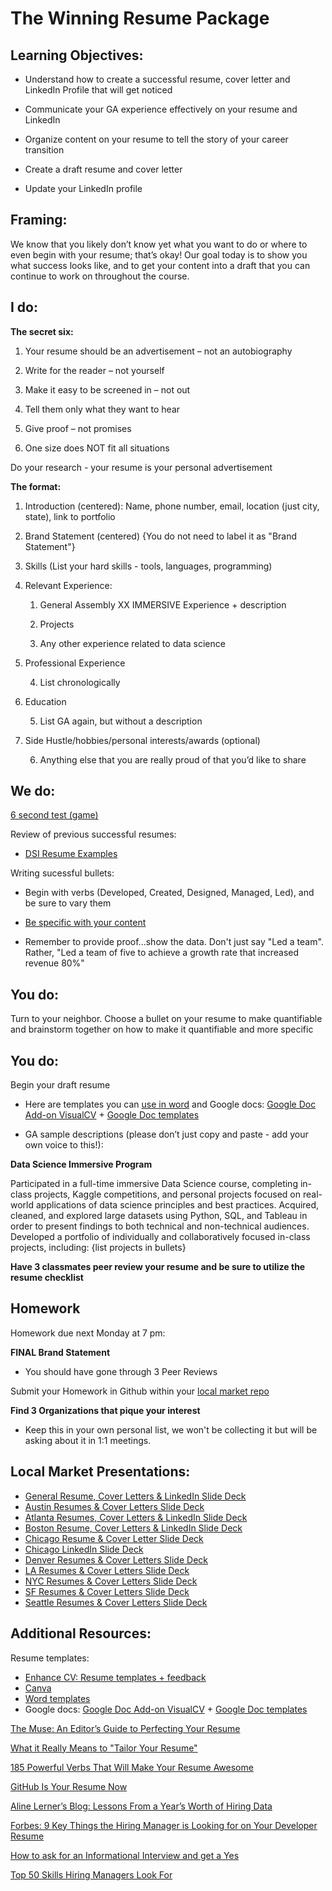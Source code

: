 # The Winning Resume Package

## Learning Objectives:

* Understand how to create a successful resume, cover letter and LinkedIn Profile that will get noticed

* Communicate your GA experience effectively on your resume and LinkedIn

* Organize content on your resume to tell the story of your career transition

* Create a draft resume and cover letter

* Update your LinkedIn profile 

## Framing: 

We know that you likely don’t know yet what you want to do or where to even begin with your resume; that’s okay! Our goal today is to show you what success looks like, and to get your content into a draft that you can continue to work on throughout the course.

## I do: 

**The secret six:**

1. Your resume should be an advertisement – not an autobiography

2. Write for the reader – not yourself

3. Make it easy to be screened in – not out

4. Tell them only what they want to hear

5. Give proof – not promises

6. One size does NOT fit all situations

Do your research - your resume is your personal advertisement

**The format:**

1. Introduction (centered): Name, phone number, email, location (just city, state), link to portfolio

2. Brand Statement (centered) {You do not need to label it as "Brand Statement"}

3. Skills (List your hard skills - tools, languages, programming)

4. Relevant Experience:

    1. General Assembly XX IMMERSIVE Experience + description

    2. Projects

    3. Any other experience related to data science

5. Professional Experience

    4. List chronologically

6. Education

    5. List GA again, but without a description

7. Side Hustle/hobbies/personal interests/awards (optional)

    6. Anything else that you are really proud of that you’d like to share

## We do: 

[6 second test (game)](https://resumegenius.com/6-second-resume-challenge)

Review of previous successful resumes:

* [DSI Resume Examples](https://drive.google.com/open?id=0B2111_pgbRHrWDhjME1OR21jNWM)

Writing sucessful bullets: 

- Begin with verbs (Developed, Created, Designed, Managed, Led), and be sure to vary them 

- [Be specific with your content ](http://everyvowel.com/resume-2/)

- Remember to provide proof...show the data. Don't just say "Led a team". Rather, "Led a team of five to achieve a growth rate that increased revenue 80%" 

## You do: 

Turn to your neighbor. Choose a bullet on your resume to make quantifiable and brainstorm together on how to make it quantifiable and more specific


## You do: 

Begin your draft resume

- Here are templates you can [use in word](https://www.themuse.com/advice/275-free-resume-templates-you-can-use-right-now?utm_source=Sailthru&utm_medium=email&utm_term=Daily%20Email%20List&utm_campaign=275%20Free%20Resume%20Templates%20That%27ll%20Make%20Your%20Life%20Easier) and Google docs: [Google Doc Add-on VisualCV](https://www.visualcv.com/www/google-docs-resume-templates/)  + [Google Doc templates](https://docs.google.com/document/u/0/)

- GA sample descriptions (please don’t just copy and paste - add your own voice to this!):

**Data Science Immersive Program**

Participated in a full-time immersive Data Science course, completing in-class projects, Kaggle competitions, and personal projects focused on real-world applications of data science principles and best practices. Acquired, cleaned, and explored large datasets using Python, SQL, and Tableau in order to present findings to both technical and non-technical audiences. Developed a portfolio of individually and collaboratively focused in-class projects, including: {list projects in bullets}

**Have 3 classmates peer review your resume and be sure to utilize the resume checklist**


## Homework 
Homework due next Monday at 7 pm:

**FINAL Brand Statement**

- You should have gone through 3 Peer Reviews

Submit your Homework in Github within your [local market repo](https://github.com/ga-students/dsiplusoutcomes/blob/master/SubmittingHW.md)

**Find 3 Organizations that pique your interest**

- Keep this in your own personal list, we won't be collecting it but will be asking about it in 1:1 meetings.



## Local Market Presentations:

- [General Resume, Cover Letters & LinkedIn Slide Deck](https://drive.google.com/open?id=0B2111_pgbRHrMGpMUnI1V2UwdGs)
- [Austin Resumes & Cover Letters Slide Deck](https://docs.google.com/presentation/d/1EE9TYkd9vNBH-DevDYe0nLQHDXDOlf-AExeRWu2IXtQ/edit#slide=id.gf4f42c7f8_0_1)
- [Atlanta Resumes, Cover Letters & LinkedIn Slide Deck](https://docs.google.com/presentation/d/13dF0O1HiZTp6FRQDLWJ5tC1tFB_mh9Qsc1ZH2fBh9hY/edit?usp=sharing)
- [Boston Resume, Cover Letters & LinkedIn Slide Deck](https://drive.google.com/open?id=0B2111_pgbRHrMGpMUnI1V2UwdGs)
- [Chicago Resume & Cover Letter Slide Deck](https://drive.google.com/open?id=0B79n4qzQBXGkMVN6ZlZDM3ZDbzQ)
- [Chicago LinkedIn Slide Deck](https://drive.google.com/open?id=0B79n4qzQBXGkMnlYY0RPY3F5VmM)
- [Denver Resumes & Cover Letters Slide Deck](https://drive.google.com/file/d/0BxJQJ7qd3ME9SDNHbThlSThjS0E/view)
- [LA Resumes & Cover Letters Slide Deck](https://drive.google.com/open?id=0B2TA2w6EftvNTDhaY1hPWHl3Q1k)
- [NYC Resumes & Cover Letters Slide Deck](https://docs.google.com/presentation/d/1-GOHmpZDHk26voj_XCbwcTCDC95X3_SJnms1lsyH5GE/edit#slide=id.g16e70d5d09_0_423)
- [SF Resumes & Cover Letters Slide Deck](https://drive.google.com/file/d/0B5K--i6yxjUjRzd0a3c3clZ2LVk/view)
- [Seattle Resumes & Cover Letters Slide Deck](https://docs.google.com/presentation/d/1Hb5VGCDl88_0e0gMo2wEl22DPl-_rxjkqWoaSmXiR5g/edit#slide=id.g1afc60742f_0_183)


## Additional Resources:

Resume templates: 

- [Enhance CV: Resume templates + feedback](https://enhancv.com/) 
- [Canva](https://www.canva.com/create/resumes/)
- [Word templates](https://www.themuse.com/advice/275-free-resume-templates-you-can-use-right-now?utm_source=Sailthru&utm_medium=email&utm_term=Daily%20Email%20List&utm_campaign=275%20Free%20Resume%20Templates%20That%27ll%20Make%20Your%20Life%20Easier)
- Google docs: [Google Doc Add-on VisualCV](https://www.visualcv.com/www/google-docs-resume-templates/)  + [Google Doc templates](https://docs.google.com/document/u/0/)

 
[The Muse: An Editor’s Guide to Perfecting Your Resume](https://www.themuse.com/advice/an-editors-guide-to-perfecting-your-resume)

[What it Really Means to "Tailor Your Resume"](https://www.themuse.com/advice/what-it-really-means-to-tailor-your-resume)

[185 Powerful Verbs That Will Make Your Resume Awesome](https://www.themuse.com/advice/185-powerful-verbs-that-will-make-your-resume-awesome)

[GitHub Is Your Resume Now](https://anti-pattern.com/github-is-your-resume-now)

[Aline Lerner’s Blog: Lessons From a Year’s Worth of Hiring Data](http://blog.alinelerner.com/lessons-from-a-years-worth-of-hiring-data/)

[Forbes: 9 Key Things the Hiring Manager is Looking for on Your Developer Resume](http://www.forbes.com/sites/dailymuse/2016/02/09/9-key-things-the-hiring-manager-is-looking-for-on-your-developer-resume/#2d0f465234e8)

[How to ask for an Informational Interview and get a Yes](https://www.themuse.com/advice/how-to-ask-for-an-informational-interview-and-get-a-yes)

[Top 50 Skills Hiring Managers Look For](https://www.linkedin.com/pulse/here-skills-hiring-managers-50-linkedin-top-companies-pope-chappell?published=t)
